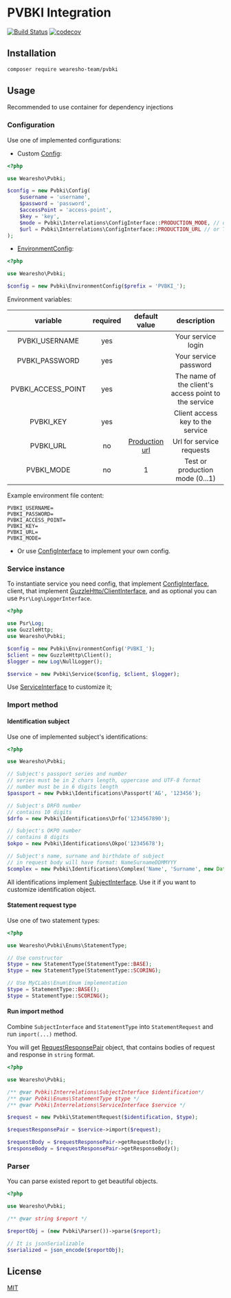 # PVBKI Integration
[![Build Status](https://travis-ci.org/wearesho-team/pvbki.svg?branch=master)](https://travis-ci.org/wearesho-team/pvbki)
[![codecov](https://codecov.io/gh/wearesho-team/pvbki/branch/master/graph/badge.svg)](https://codecov.io/gh/wearesho-team/pvbki)

## Installation
```bash
composer require wearesho-team/pvbki
```

## Usage

Recommended to use container for dependency injections

### Configuration
Use one of implemented configurations:

- Custom [Config](./src/Config.php):

```php
<?php

use Wearesho\Pvbki;

$config = new Pvbki\Config(
    $username = 'username',
    $password = 'password',
    $accessPoint = 'access-point',
    $key = 'key',
    $mode = Pvbki\Interrelations\ConfigInterface::PRODUCTION_MODE, // or TEST_MODE
    $url = Pvbki\Interrelations\ConfigInterface::PRODUCTION_URL // or TEST_URL
);
```

- [EnvironmentConfig](./src/EnvironmentConfig.php):

```php
<?php

use Wearesho\Pvbki;

$config = new Pvbki\EnvironmentConfig($prefix = 'PVBKI_');
```

Environment variables:

|      variable      | required |                              default value                              |                      description                     |
|:------------------:|:--------:|:-----------------------------------------------------------------------:|:----------------------------------------------------:|
| PVBKI_USERNAME     | yes      |                                                                         | Your service login                                   |
| PVBKI_PASSWORD     | yes      |                                                                         | Your service password                                |
| PVBKI_ACCESS_POINT | yes      |                                                                         | The name of the client's access point to the service |
| PVBKI_KEY          | yes      |                                                                         | Client access key to the service                     |
| PVBKI_URL          | no       | [Production url](https://secure.pvbki.com/reverse-service/default.asmx) | Url for service requests                             |
| PVBKI_MODE         | no       | 1                                                                       | Test or production mode (0...1)                      |

Example environment file content:

```dotenv
PVBKI_USERNAME=
PVBKI_PASSWORD=
PVBKI_ACCESS_POINT=
PVBKI_KEY=
PVBKI_URL=
PVBKI_MODE=
```

- Or use [ConfigInterface](src/Interrelations/ConfigInterface.php) to implement your own config.

### Service instance

To instantiate service you need config, that implement [ConfigInterface](src/Interrelations/ConfigInterface.php), 
client, that implement [GuzzleHttp/ClientInterface](http://docs.guzzlephp.org/en/stable), 
and as optional you can use `Psr\Log\LoggerInterface`.

```php
<?php

use Psr\Log;
use GuzzleHttp;
use Wearesho\Pvbki;

$config = new Pvbki\EnvironmentConfig('PVBKI_');
$client = new GuzzleHttp\Client();
$logger = new Log\NullLogger();

$service = new Pvbki\Service($config, $client, $logger);
```

Use [ServiceInterface](./src/Interrelations/ServiceInterface.php) to customize it;

### Import method

#### Identification subject

Use one of implemented subject's identifications:

```php
<?php

use Wearesho\Pvbki;

// Subject's passport series and number
// series must be in 2 chars length, uppercase and UTF-8 format
// number must be in 6 digits length
$passport = new Pvbki\Identifications\Passport('АБ', '123456');

// Subject's DRFO number
// contains 10 digits
$drfo = new Pvbki\Identifications\Drfo('1234567890');

// Subject's OKPO number
// contains 8 digits
$okpo = new Pvbki\Identifications\Okpo('12345678');

// Subject's name, surname and birthdate of subject
// in request body will have format: NameSurnameDDMMYYY
$complex = new Pvbki\Identifications\Complex('Name', 'Surname', new DateTime('2018-03-12'));
```

All identifications implement [SubjectInterface](./src/Interrelations/SubjectInterface.php). 
Use it if you want to customize identification object.

#### Statement request type

Use one of two statement types:

```php
<?php

use Wearesho\Pvbki\Enums\StatementType;

// Use constructor
$type = new StatementType(StatementType::BASE);
$type = new StatementType(StatementType::SCORING);

// Use MyCLabs\Enum\Enum implementation
$type = StatementType::BASE();
$type = StatementType::SCORING();
```

#### Run import method

Combine `SubjectInterface` and `StatementType` into `StatementRequest` and run `import(...)` method.

You will get [RequestResponsePair](./src/RequestResponsePair.php) object, 
that contains bodies of request and response in `string` format.

```php
<?php

use Wearesho\Pvbki;

/** @var Pvbki\Interrelations\SubjectInterface $identification*/
/** @var Pvbki\Enums\StatementType $type */
/** @var Pvbki\Interrelations\ServiceInterface $service */

$request = new Pvbki\StatementRequest($identification, $type);

$requestResponsePair = $service->import($request);

$requestBody = $requestResponsePair->getRequestBody();
$responseBody = $requestResponsePair->getResponseBody();
```

### Parser

You can parse existed report to get beautiful objects.

```php
<?php

use Wearesho\Pvbki;

/** @var string $report */

$reportObj = (new Pvbki\Parser())->parse($report);

// It is jsonSerializable
$serialized = json_encode($reportObj);
```

## License
[MIT](./LICENSE)
